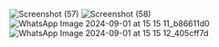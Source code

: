 ![Screenshot (57)](https://github.com/user-attachments/assets/d28f8877-2bc9-4efb-aaab-b09456619fb1)
![Screenshot (58)](https://github.com/user-attachments/assets/05e422b4-eb96-496e-8f30-5d273ea9365e)
![WhatsApp Image 2024-09-01 at 15 15 11_b86611d0](https://github.com/user-attachments/assets/0871da93-cd5d-4686-83d8-fed07b0c57ae)
![WhatsApp Image 2024-09-01 at 15 15 12_405cff7d](https://github.com/user-attachments/assets/f467b7ab-a713-43b1-8b56-43acd8c88171)
